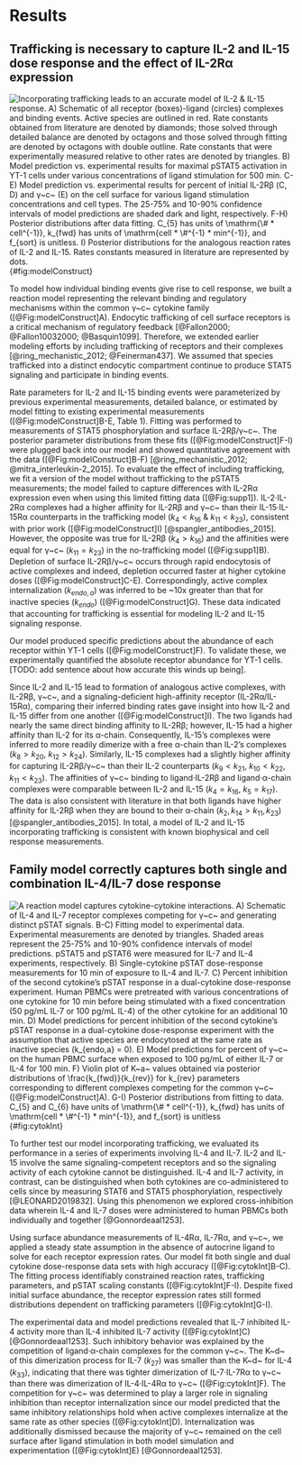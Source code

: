 # Results

## Trafficking is necessary to capture IL-2 and IL-15 dose response and the effect of IL-2Rα expression

![**Incorporating trafficking leads to an accurate model of IL-2 & IL-15 response.** A) Schematic of all receptor (boxes)-ligand (circles) complexes and binding events. Active species are outlined in red. Rate constants obtained from literature are denoted by diamonds; those solved through detailed balance are denoted by octagons and those solved through fitting are denoted by octagons with double outline. Rate constants that were experimentally measured relative to other rates are denoted by triangles. B) Model prediction vs. experimental results for maximal pSTAT5 activation in YT-1 cells under various concentrations of ligand stimulation for 500 min. C-E) Model prediction vs. experimental results for percent of initial IL-2Rβ (C, D) and γ~c~ (E) on the cell surface for various ligand stimulation concentrations and cell types. The 25-75% and 10-90% confidence intervals of model predictions are shaded dark and light, respectively. F-H) Posterior distributions after data fitting. $C_{5}$ has units of $\mathrm{\# * cell^{-1}}$, $k_{fwd}$ has units of $\mathrm{cell * \#^{-1} * min^{-1}}$, and $f_{sort}$ is unitless. I) Posterior distributions for the analogous reaction rates of IL-2 and IL-15. Rates constants measured in literature are represented by dots.](./Figures/figure1.svg){#fig:modelConstruct}

To model how individual binding events give rise to cell response, we built a reaction model representing the relevant binding and regulatory mechanisms within the common γ~c~ cytokine family ([@Fig:modelConstruct]A). Endocytic trafficking of cell surface receptors is a critical mechanism of regulatory feedback [@Fallon2000; @Fallon10032000; @Basquin1099]. Therefore, we extended earlier modeling efforts by including trafficking of receptors and their complexes [@ring_mechanistic_2012; @Feinerman437]. We assumed that species trafficked into a distinct endocytic compartment continue to produce STAT5 signaling and participate in binding events.

Rate parameters for IL-2 and IL-15 binding events were parameterized by previous experimental measurements, detailed balance, or estimated by model fitting to existing experimental measurements ([@Fig:modelConstruct]B-E, Table 1). Fitting was performed to measurements of STAT5 phosphorylation and surface IL-2Rβ/γ~c~. The posterior parameter distributions from these fits ([@Fig:modelConstruct]F-I) were plugged back into our model and showed quantitative agreement with the data ([@Fig:modelConstruct]B-F) [@ring_mechanistic_2012; @mitra_interleukin-2_2015]. To evaluate the effect of including trafficking, we fit a version of the model without trafficking to the pSTAT5 measurements; the model failed to capture differences with IL-2Rα expression even when using this limited fitting data ([@Fig:supp1]). IL-2·IL-2Rα complexes had a higher affinity for IL-2Rβ and γ~c~ than their IL-15·IL-15Rα counterparts in the trafficking model ($k_{4} < k_{16}$ & $k_{11} < k_{23}$), consistent with prior work ([@Fig:modelConstruct]I) [@spangler_antibodies_2015]. However, the opposite was true for IL-2Rβ ($k_{4} > k_{16}$) and the affinities were equal for γ~c~ ($k_{11} = k_{23}$) in the no-trafficking model ([@Fig:supp1]B). Depletion of surface IL-2Rβ/γ~c~ occurs through rapid endocytosis of active complexes and indeed, depletion occurred faster at higher cytokine doses ([@Fig:modelConstruct]C-E). Correspondingly, active complex internalization ($k_{endo,a}$) was inferred to be ~10x greater than that for inactive species ($k_{endo}$) ([@Fig:modelConstruct]G). These data indicated that accounting for trafficking is essential for modeling IL-2 and IL-15 signaling response.

Our model produced specific predictions about the abundance of each receptor within YT-1 cells ([@Fig:modelConstruct]F). To validate these, we experimentally quantified the absolute receptor abundance for YT-1 cells. [TODO: add sentence about how accurate this winds up being].

Since IL-2 and IL-15 lead to formation of analogous active complexes, with IL-2Rβ, γ~c~, and a signaling-deficient high-affinity receptor (IL-2Rα/IL-15Rα), comparing their inferred binding rates gave insight into how IL-2 and IL-15 differ from one another ([@Fig:modelConstruct]I). The two ligands had nearly the same direct binding affinity to IL-2Rβ; however, IL-15 had a higher affinity than IL-2 for its α-chain. Consequently, IL-15’s complexes were inferred to more readily dimerize with a free α-chain than IL-2’s complexes ($k_{8} > k_{20}$, $k_{12} > k_{24}$). Similarly, IL-15 complexes had a slightly higher affinity for capturing IL-2Rβ/γ~c~ than their IL-2 counterparts ($k_{9} < k_{21}$, $k_{10} < k_{22}$, $k_{11} < k_{23}$). The affinities of γ~c~ binding to ligand·IL-2Rβ and ligand·α-chain complexes were comparable between IL-2 and IL-15 ($k_{4} = k_{16}$, $k_{5} = k_{17}$). The data is also consistent with literature in that both ligands have higher affinity for IL-2Rβ when they are bound to their α-chain ($k_{2}, k_{14} > k_{11}, k_{23}$) [@spangler_antibodies_2015]. In total, a model of IL-2 and IL-15 incorporating trafficking is consistent with known biophysical and cell response measurements.

## Family model correctly captures both single and combination IL-4/IL-7 dose response

![**A reaction model captures cytokine-cytokine interactions.** A) Schematic of IL-4 and IL-7 receptor complexes competing for γ~c~ and generating distinct pSTAT signals. B-C) Fitting model to experimental data. Experimental measurements are denoted by triangles. Shaded areas represent the 25-75% and 10-90% confidence intervals of model predictions. pSTAT5 and pSTAT6 were measured for IL-7 and IL-4 experiments, respectively. B) Single-cytokine pSTAT dose-response measurements for 10 min of exposure to IL-4 and IL-7. C) Percent inhibition of the second cytokine’s pSTAT response in a dual-cytokine dose-response experiment. Human PBMCs were pretreated with various concentrations of one cytokine for 10 min before being stimulated with a fixed concentration (50 pg/mL IL-7 or 100 pg/mL IL-4) of the other cytokine for an additional 10 min. D) Model predictions for percent inhibition of the second cytokine’s pSTAT response in a dual-cytokine dose-response experiment with the assumption that active species are endocytosed at the same rate as inactive species ($k_{endo,a} = 0$). E) Model predictions for percent of γ~c~ on the human PBMC surface when exposed to 100 pg/mL of either IL-7 or IL-4 for 100 min. F) Violin plot of K~a~ values obtained via posterior distributions of $\frac{k_{fwd}}{k_{rev}}$ for $k_{rev}$ parameters corresponding to different complexes competing for the common γ~c~ ([@Fig:modelConstruct]A). G-I) Posterior distributions from fitting to data. $C_{5}$ and $C_{6}$ have units of $\mathrm{\# * cell^{-1}}$, $k_{fwd}$ has units of $\mathrm{cell * \#^{-1} * min^{-1}}$, and $f_{sort}$ is unitless](./Figures/figure2.svg){#fig:cytokInt}

To further test our model incorporating trafficking, we evaluated its performance in a series of experiments involving IL-4 and IL-7. IL-2 and IL-15 involve the same signaling-competent receptors and so the signaling activity of each cytokine cannot be distinguished. IL-4 and IL-7 activity, in contrast, can be distinguished when both cytokines are co-administered to cells since by measuring STAT6 and STAT5 phosphorylation, respectively [@LEONARD2019832]. Using this phenomenon we explored cross-inhibition data wherein IL-4 and IL-7 doses were administered to human PBMCs both individually and together [@Gonnordeaal1253].

Using surface abundance measurements of IL-4Rα, IL-7Rα, and γ~c~, we applied a steady state assumption in the absence of autocrine ligand to solve for each receptor expression rates. Our model fit both single and dual cytokine dose-response data sets with high accuracy ([@Fig:cytokInt]B-C). The fitting process identifiably constrained reaction rates, trafficking parameters, and pSTAT scaling constants ([@Fig:cytokInt]F-I). Despite fixed initial surface abundance, the receptor expression rates still formed distributions dependent on trafficking parameters ([@Fig:cytokInt]G-I).

The experimental data and model predictions revealed that IL-7 inhibited IL-4 activity more than IL-4 inhibited IL-7 activity ([@Fig:cytokInt]C) [@Gonnordeaal1253]. Such inhibitory behavior was explained by the competition of ligand·α-chain complexes for the common γ~c~. The K~d~ of this dimerization process for IL-7 ($k_{27}$) was smaller than the K~d~ for IL-4 ($k_{33}$), indicating that there was tighter dimerization of IL-7·IL-7Rα to γ~c~ than there was dimerization of IL-4·IL-4Rα to γ~c~ ([@Fig:cytokInt]F). The competition for γ~c~ was determined to play a larger role in signaling inhibition than receptor internalization since our model predicted that the same inhibitory relationships hold when active complexes internalize at the same rate as other species ([@Fig:cytokInt]D). Internalization was additionally dismissed because the majority of γ~c~ remained on the cell surface after ligand stimulation in both model simulation and experimentation ([@Fig:cytokInt]E) [@Gonnordeaal1253].
